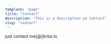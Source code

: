 ```yaml
---
template: "page"
title: "Contact"
description: "This is a description on Contact"
slug: "contact"
---
```


just contact me[@]kriss.io
